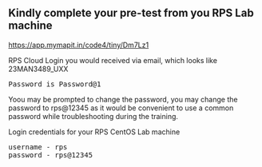 ## Kindly complete your pre-test from you RPS Lab machine
https://app.mymapit.in/code4/tiny/Dm7Lz1

RPS Cloud Login you would received via email, which looks like 23MAN3489_UXX
<pre>
Password is Password@1
</pre>
Yoou may be prompted to change the password, you may change the password to rps@12345 as it would be convenient to use a common password while troubleshooting during the training.

Login credentials for your RPS CentOS Lab machine
<pre>
username - rps
password - rps@12345
</pre>
